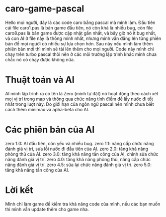# caro-game-pascal
Hello mọi người, đây là các code caro bằng pascal mà mình làm. Đầu tiên cái file caro1.pas là bản game đầu tiên, nó còn khá là nhiều bug, còn file caro8.pas là bản game được cập nhật gần nhất, và bây giờ nó ít bug nhất, và con AI ở file này là thông minh nhất, nhưng mình vẫn đăng lên từng phiên bản để mọi người có nhiều sự lựa chọn hơn. Sau này nếu mình làm thêm phiên bản mới thì mình sẽ tải lên thêm cho mọi người. Code này mình chỉ chạy trên turbo pascal thôi nên ở các môi trường lập trình khác mình chưa chắc nó có chạy được không nữa.
# Thuật toán và AI
AI mình lập trình ra có tên là Zero (mình tự đặt) nó hoạt động theo cách xét mọi vị trí trong map và thông qua chức năng tính điểm để lấy nước đi tốt nhất trong lượt này. Do giới hạn của ngôn ngữ pascal nên mình chưa biết cách thêm minimax và apha-beta cho AI.
# Các phiên bản của AI
zero 1.0: AI đầu tiên, còn yếu và nhiều bug.
zero 1.1: nâng cấp chức năng đánh giá vị trí, sửa lỗi nước đi đầu tiên của AI. 
zero 2.0: tăng khả năng phòng thủ của AI.
zero 3.0: tăng khả năng tấn công của AI, chỉnh sửa chức năng đánh giá vị trí.
zero 4.0: tăng khả năng phòng thủ, nâng cấp chức năng đánh giá vị trí.
zero 4.5: sửa lại chức năng đánh giá vị trí.
zero 5.0: tăng khả năng tấn công của AI.
# Lời kết
Mình chỉ làm game để kiểm tra khả năng code của mình, nếu các bạn muốn thì mình vẫn update thêm cho game nha.
